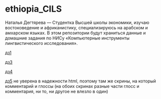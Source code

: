 # ethiopia_CILS
Наталья Дегтярева — Студентка Высшей школы экономики, изучаю востоковедение и африканистику, специализируюсь на арабском и амхарском языках. 
В этом репозитории будут храниться данные и домашние задания по НИСу «Компьютерные инструменты лингвистического исследования».

[дз1](https://github.com/SerseiLannister/ethiopia_CILS/blob/main/dz1/results1.md)

[дз3](https://github.com/SerseiLannister/dz3)

[дз4](https://github.com/SerseiLannister/ethiopia_CILS/blob/main/dz4/)

[дз5](https://github.com/SerseiLannister/ethiopia_CILS/blob/main/дз5/) не уверена в надежности html, поэтому там же скрины, на который комментарий и глоссы (на обоих скринах разные части глосс и комментария, ни то, ни другое не влезло в один)
